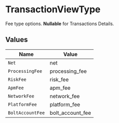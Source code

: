 # TransactionViewType

Fee type options. **Nullable** for Transactions Details.



## Values

| Name             | Value            |
| ---------------- | ---------------- |
| `Net`            | net              |
| `ProcessingFee`  | processing_fee   |
| `RiskFee`        | risk_fee         |
| `ApmFee`         | apm_fee          |
| `NetworkFee`     | network_fee      |
| `PlatformFee`    | platform_fee     |
| `BoltAccountFee` | bolt_account_fee |